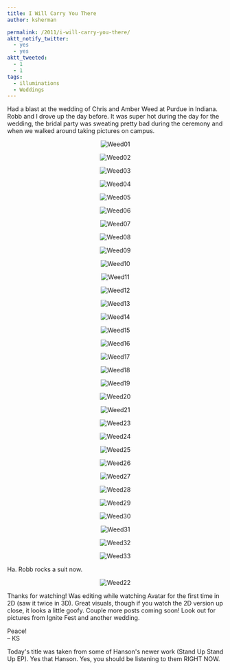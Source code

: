 ```yaml
---
title: I Will Carry You There
author: ksherman

permalink: /2011/i-will-carry-you-there/
aktt_notify_twitter:
  - yes
  - yes
aktt_tweeted:
  - 1
  - 1
tags:
  - illuminations
  - Weddings
---
```

Had a blast at the wedding of Chris and Amber Weed at Purdue in Indiana. Robb and I drove up the day before. It was super hot during the day for the wedding, the bridal party was sweating pretty bad during the ceremony and when we walked around taking pictures on campus.

<p align="center">
  <img src="https://s3-us-west-2.amazonaws.com/assets.kshermphoto.com/2011PostsImages/August/WeedWedding-01.jpg" alt="Weed01" />
</p>

<p align="center">
  <img src="https://s3-us-west-2.amazonaws.com/assets.kshermphoto.com/2011PostsImages/August/WeedWedding-02.jpg" alt="Weed02" />
</p>

<p align="center">
  <img src="https://s3-us-west-2.amazonaws.com/assets.kshermphoto.com/2011PostsImages/August/WeedWedding-03.jpg" alt="Weed03" />
</p>

<p align="center">
  <img src="https://s3-us-west-2.amazonaws.com/assets.kshermphoto.com/2011PostsImages/August/WeedWedding-04.jpg" alt="Weed04" />
</p>

<p align="center">
  <img src="https://s3-us-west-2.amazonaws.com/assets.kshermphoto.com/2011PostsImages/August/WeedWedding-05.jpg" alt="Weed05" />
</p>

<p align="center">
  <img src="https://s3-us-west-2.amazonaws.com/assets.kshermphoto.com/2011PostsImages/August/WeedWedding-06.jpg" alt="Weed06" />
</p>

<p align="center">
  <img src="https://s3-us-west-2.amazonaws.com/assets.kshermphoto.com/2011PostsImages/August/WeedWedding-07.jpg" alt="Weed07" />
</p>

<p align="center">
  <img src="https://s3-us-west-2.amazonaws.com/assets.kshermphoto.com/2011PostsImages/August/WeedWedding-08.jpg" alt="Weed08" />
</p>

<p align="center">
  <img src="https://s3-us-west-2.amazonaws.com/assets.kshermphoto.com/2011PostsImages/August/WeedWedding-09.jpg" alt="Weed09" />
</p>

<p align="center">
  <img src="https://s3-us-west-2.amazonaws.com/assets.kshermphoto.com/2011PostsImages/August/WeedWedding-10.jpg" alt="Weed10" />
</p>

<p align="center">
  <img src="https://s3-us-west-2.amazonaws.com/assets.kshermphoto.com/2011PostsImages/August/WeedWedding-11.jpg" alt="Weed11" />
</p>

<p align="center">
  <img src="https://s3-us-west-2.amazonaws.com/assets.kshermphoto.com/2011PostsImages/August/WeedWedding-12.jpg" alt="Weed12" />
</p>

<p align="center">
  <img src="https://s3-us-west-2.amazonaws.com/assets.kshermphoto.com/2011PostsImages/August/WeedWedding-13.jpg" alt="Weed13" />
</p>

<p align="center">
  <img src="https://s3-us-west-2.amazonaws.com/assets.kshermphoto.com/2011PostsImages/August/WeedWedding-14.jpg" alt="Weed14" />
</p>

<p align="center">
  <img src="https://s3-us-west-2.amazonaws.com/assets.kshermphoto.com/2011PostsImages/August/WeedWedding-15.jpg" alt="Weed15" />
</p>

<p align="center">
  <img src="https://s3-us-west-2.amazonaws.com/assets.kshermphoto.com/2011PostsImages/August/WeedWedding-16.jpg" alt="Weed16" />
</p>

<p align="center">
  <img src="https://s3-us-west-2.amazonaws.com/assets.kshermphoto.com/2011PostsImages/August/WeedWedding-17.jpg" alt="Weed17" />
</p>

<p align="center">
  <img src="https://s3-us-west-2.amazonaws.com/assets.kshermphoto.com/2011PostsImages/August/WeedWedding-18.jpg" alt="Weed18" />
</p>

<p align="center">
  <img src="https://s3-us-west-2.amazonaws.com/assets.kshermphoto.com/2011PostsImages/August/WeedWedding-19.jpg" alt="Weed19" />
</p>

<p align="center">
  <img src="https://s3-us-west-2.amazonaws.com/assets.kshermphoto.com/2011PostsImages/August/WeedWedding-20.jpg" alt="Weed20" />
</p>

<p align="center">
  <img src="https://s3-us-west-2.amazonaws.com/assets.kshermphoto.com/2011PostsImages/August/WeedWedding-21.jpg" alt="Weed21" />
</p>

<p align="center">
  <img src="https://s3-us-west-2.amazonaws.com/assets.kshermphoto.com/2011PostsImages/August/WeedWedding-23.jpg" alt="Weed23" />
</p>

<p align="center">
  <img src="https://s3-us-west-2.amazonaws.com/assets.kshermphoto.com/2011PostsImages/August/WeedWedding-24.jpg" alt="Weed24" />
</p>

<p align="center">
  <img src="https://s3-us-west-2.amazonaws.com/assets.kshermphoto.com/2011PostsImages/August/WeedWedding-25.jpg" alt="Weed25" />
</p>

<p align="center">
  <img src="https://s3-us-west-2.amazonaws.com/assets.kshermphoto.com/2011PostsImages/August/WeedWedding-26.jpg" alt="Weed26" />
</p>

<p align="center">
  <img src="https://s3-us-west-2.amazonaws.com/assets.kshermphoto.com/2011PostsImages/August/WeedWedding-27.jpg" alt="Weed27" />
</p>

<p align="center">
  <img src="https://s3-us-west-2.amazonaws.com/assets.kshermphoto.com/2011PostsImages/August/WeedWedding-28.jpg" alt="Weed28" />
</p>

<p align="center">
  <img src="https://s3-us-west-2.amazonaws.com/assets.kshermphoto.com/2011PostsImages/August/WeedWedding-29.jpg" alt="Weed29" />
</p>

<p align="center">
  <img src="https://s3-us-west-2.amazonaws.com/assets.kshermphoto.com/2011PostsImages/August/WeedWedding-30.jpg" alt="Weed30" />
</p>

<p align="center">
  <img src="https://s3-us-west-2.amazonaws.com/assets.kshermphoto.com/2011PostsImages/August/WeedWedding-31.jpg" alt="Weed31" />
</p>

<p align="center">
  <img src="https://s3-us-west-2.amazonaws.com/assets.kshermphoto.com/2011PostsImages/August/WeedWedding-32.jpg" alt="Weed32" />
</p>

<p align="center">
  <img src="https://s3-us-west-2.amazonaws.com/assets.kshermphoto.com/2011PostsImages/August/WeedWedding-33.jpg" alt="Weed33" />
</p>

Ha. Robb rocks a suit now.

<p align="center">
  <img src="https://s3-us-west-2.amazonaws.com/assets.kshermphoto.com/2011PostsImages/August/WeedWedding-22.jpg" alt="Weed22" />
</p>

Thanks for watching! Was editing while watching Avatar for the first time in 2D (saw it twice in 3D). Great visuals, though if you watch the 2D version up close, it looks a little goofy. Couple more posts coming soon! Look out for pictures from Ignite Fest and another wedding.

Peace!  
– KS

Today's title was taken from some of Hanson's newer work (Stand Up Stand Up EP). Yes that Hanson. Yes, you should be listening to them RIGHT NOW.